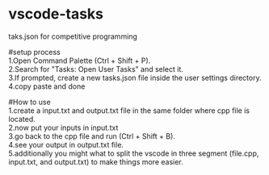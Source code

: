 # vscode-tasks
taks.json for competitive programming

#setup process<br/>
1.Open Command Palette (Ctrl + Shift + P).<br/>
2.Search for "Tasks: Open User Tasks" and select it.<br/>
3.If prompted, create a new tasks.json file inside the user settings directory.<br/>
4.copy paste and done<br/>

#How to use <br/>
1.create a input.txt and output.txt file in the same folder where cpp file is located.<br/>
2.now put your inputs in input.txt<br/>
3.go back to the cpp file and run (Ctrl + Shift + B).<br/>
4.see your output in output.txt file.<br/>
5.additionally you might what to split the vscode in three segment (file.cpp, input.txt, and output.txt) to make things more easier. <br/>
